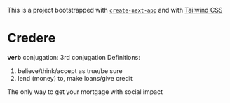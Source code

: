 This is a project bootstrapped with [`create-next-app`](https://github.com/vercel/next.js/tree/canary/packages/create-next-app) and with [Tailwind CSS](https://tailwindcss.com/docs/guides/nextjs)

# Credere

**verb**
conjugation: 3rd conjugation
Definitions:
1. believe/think/accept as true/be sure
2. lend (money) to, make loans/give credit

The only way to get your mortgage with social impact